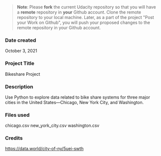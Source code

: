 >**Note**: Please **fork** the current Udacity repository so that you will have a **remote** repository in **your** Github account. Clone the remote repository to your local machine. Later, as a part of the project "Post your Work on Github", you will push your proposed changes to the remote repository in your Github account.

### Date created
October 3, 2021

### Project Title
Bikeshare Project 

### Description
Use Python to explore data related to bike share systems for three major cities in the United States—Chicago, New York City, and Washington. 

### Files used
chicago.csv 
new_york_city.csv
washington.csv
### Credits
https://data.world/city-of-ny/5uei-swth
